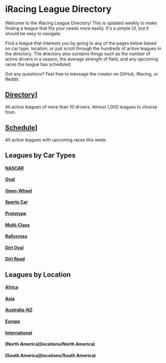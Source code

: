# iRacing League Directory

Welcome to the iRacing League Directory! This is updated weekly to make finding a league that fits your needs more
easily. It's a simple UI, but it should be easy to navigate.

Find a league that interests you by going to any of the pages below based on car type, location, or just scroll through
the hundreds of active leagues in the directory. The directory also contains things such as the number of active drivers
in a season, the average strength of field, and any upcoming races the league has scheduled.

Got any questions? Feel free to message the creator on GitHub, iRacing, or Reddit.

## [Directory](directory)]

All active leagues of more than 10 drivers. Almost 1,000 leagues to choose from.

## [Schedule](schedule)]

All active leagues with upcoming races this week.

## Leagues by Car Types

#### [NASCAR](types/nascar)  
#### [Oval](types/oval)  
#### [Open-Wheel](types/openwheel)  
#### [Sports Car](types/sportscar)  
#### [Prototype](types/prototype)  
#### [Multi-Class](types/multiclass)  
#### [Rallycross](types/rallycross)  
#### [Dirt Oval](types/dirtoval)  
#### [Dirt Road](types/dirtroad)  

## Leagues by Location  

#### [Africa](locations/Africa)  
#### [Asia](locations/Asia)  
#### [Australia-NZ](locations/Australia-NZ)  
#### [Europe](locations/Europe)  
#### [International](locations/International)  
#### [North America](locations/North America)  
#### [South America](locations/South America)   


